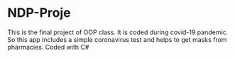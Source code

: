# NDP-Proje

This is the final project of OOP class.  It is coded during covid-19 pandemic. So this app includes a simple coronavirus test and helps to get masks from pharmacies.
Coded with C#

